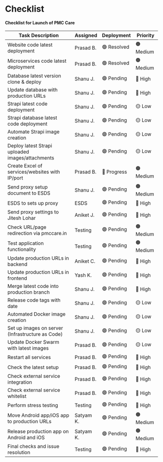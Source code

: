 # Checklist
#### Checklist for Launch of PMC Care

| Task Description                                   |  Assigned   | Deployment  |     Priority    |
|----------------------------------------------------|-------------|-------------|-----------------|
| Website code latest deployment                     | Prasad B.   | 🟢 Resolved | 🟠 Medium      |
| Microservices code latest deployment               | Prasad B.   | 🟢 Resolved | 🟠 Medium      |
| Database latest version clone & deploy             | Shanu J.    | 🟣 Pending  | 🔴 High        |
| Update database with production URLs               | Shanu J.    | 🟣 Pending  | 🔴 High        |
| Strapi latest code deployment                      | Shanu J.    | 🟣 Pending  | 🟡 Low         |
| Strapi database latest code deployment             | Shanu J.    | 🟣 Pending  | 🟡 Low         |
| Automate Strapi image creation                     | Shanu J.    | 🟣 Pending  | 🟡 Low         |
| Deploy latest Strapi uploaded images/attachments   | Shanu J.    | 🟣 Pending  | 🟡 Low         |
| Create Excel of services/websites with IP/port     | Prasad B.   | 🔵 Progress | 🟠 Medium      |
| Send proxy setup document to ESDS                  | Shanu J.    | 🟣 Pending  | 🟠 Medium      |
| ESDS to sets up proxy                              | ESDS        | 🟣 Pending  | 🔴 High        |
| Send proxy settings to Jitesh Lohar                | Aniket J.   | 🟣 Pending  | 🔴 High        |
| Check URL/page redirection via pmccare.in          | Testing     | 🟣 Pending  | 🟠 Medium      |
| Test application functionality                     | Testing     | 🟣 Pending  | 🟠 Medium      |
| Update production URLs in backend                  | Aniket C.   | 🟣 Pending  | 🔴 High        |
| Update production URLs in frontend                 | Yash K.     | 🟣 Pending  | 🔴 High        |
| Merge latest code into production branch           | Shanu J.    | 🟣 Pending  | 🔴 High        |
| Release code tags with date                        | Shanu J.    | 🟣 Pending  | 🟡 Low         |
| Automated Docker image creation                    | Shanu J.    | 🟣 Pending  | 🟡 Low         |
| Set up images on server (Infrastructure as Code)   | Shanu J.    | 🟣 Pending  | 🟡 Low         |
| Update Docker Swarm with latest images             | Prasad B.   | 🟣 Pending  | 🟡 Low         |
| Restart all services                               | Prasad B.   | 🟣 Pending  | 🔴 High        |
| Check the latest setup                             | Prasad B.   | 🟣 Pending  | 🔴 High        |
| Check external service integration                 | Prasad B.   | 🟣 Pending  | 🔴 High        |
| Check external service whitelist                   | Prasad B.   | 🟣 Pending  | 🔴 High        |
| Perform stress testing                             | Testing     | 🟣 Pending  | 🔴 High        |
| Move Android app/iOS app to production URLs        | Satyam K.   | 🟣 Pending  | 🟠 Medium      |
| Release production app on Android and iOS          | Satyam K.   | 🟣 Pending  | 🟠 Medium      |
| Final checks and issue resolution                  | Testing     | 🟣 Pending  | 🔴 High        |
